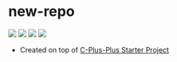 # new-repo

 ![](https://img.shields.io/badge/build-passing-green.svg?style=plastic) ![](https://img.shields.io/badge/Premake-5-green.svg?style=plastic) ![](https://img.shields.io/badge/C++-17-orange.svg?style=plastic) ![](https://img.shields.io/badge/LUA-5.3-blue.svg?style=plastic)

 - Created on top of [C-Plus-Plus Starter Project](https://github.com/thiago-rezende/c-plus-plus-starter-project)